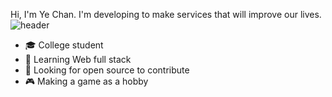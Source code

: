 
Hi, I'm Ye Chan. I'm developing to make services that will improve our lives.
![header](https://capsule-render.vercel.app/api?type=rect&color=gradient&height=1)
- :mortar_board: College student
- 🌱 Learning Web full stack
- 🤔 Looking for open source to contribute
- :video_game: Making a game as a hobby

<!--
**This Dynamic Image's from -> [Capsule-Render](https://github.com/kyechan99/capsule-render) - Press F5!**
-->

<!--

![footer](https://capsule-render.vercel.app/api?type=wave&color=gradient&height=150&section=footer)
-->
